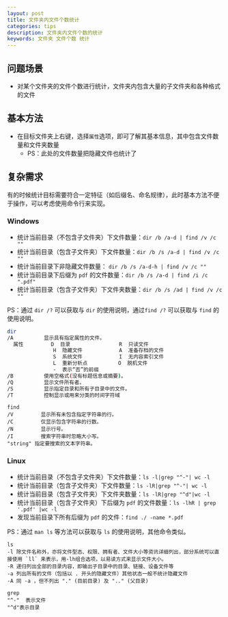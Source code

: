 ```yaml
---
layout: post
title: 文件夹内文件个数统计
categories: tips
description: 文件夹内文件个数的统计
keywords: 文件夹 文件个数 统计
---
```


## 问题场景
+ 对某个文件夹的文件个数进行统计，文件夹内包含大量的子文件夹和各种格式的文件

## 基本方法
+ 在目标文件夹上右键，选择`属性`选项，即可了解其基本信息，其中包含文件数量和文件夹数量
  + PS：此处的文件数量把隐藏文件也统计了

## 复杂需求
有的时候统计目标需要符合一定特征（如后缀名、命名规律），此时基本方法不便于操作，可以考虑使用命令行来实现。

### Windows
+ 统计当前目录（不包含子文件夹）下文件数量：```dir /b /a-d | find /v /c ""```
+ 统计当前目录（包含子文件夹）下文件数量：```dir /b /s /a-d | find /v /c ""```
+ 统计当前目录下非隐藏文件数量： ```dir /b /s /a-d-h | find /v /c ""```
+ 统计当前目录下后缀为 `pdf` 的文件数量：```dir /b /s /a-d | find /i /c ".pdf"```
+ 统计当前目录（包含子文件夹）下文件夹数量：```dir /b /s /ad | find /v /c ""```

PS：通过 ```dir /?``` 可以获取与 `dir` 的使用说明，通过```find /?``` 可以获取与 `find` 的使用说明。

```bash
dir
/A          显示具有指定属性的文件。
  属性         D  目录                R  只读文件
               H  隐藏文件            A  准备存档的文件
               S  系统文件            I  无内容索引文件
               L  重新分析点          O  脱机文件
               -  表示“否”的前缀
/B          使用空格式(没有标题信息或摘要)。
/Q          显示文件所有者。
/S          显示指定目录和所有子目录中的文件。
/T          控制显示或用来分类的时间字符域
```

```
find
/V         显示所有未包含指定字符串的行。
/C         仅显示包含字符串的行数。
/N         显示行号。
/I         搜索字符串时忽略大小写。
"string" 指定要搜索的文本字符串。
```

### Linux 
+ 统计当前目录（不包含子文件夹）下文件数量：```ls -l|grep "^-"| wc -l```
+ 统计当前目录（包含子文件夹）下文件数量：```ls -lR|grep "^-"| wc -l```
+ 统计当前目录（包含子文件夹）下文件夹数量：```ls -lR|grep "^d"|wc -l```
+ 统计当前目录（包含子文件夹）下后缀为 `pdf` 的文件数量：```ls -lhR | grep '.pdf' |wc -l```
+ 发现当前目录下所有后缀为 `pdf` 的文件：```find ./ -name *.pdf```


PS：通过 ```man ls``` 等方法可以获取与 `ls` 的使用说明，其他命令类似。

```
ls
-l 除文件名称外，亦将文件型态、权限、拥有者、文件大小等资讯详细列出，部分系统可以直接使用 `ll` 来表示，用-lh组合选项，以易读方式来显示文件大小。
-R 递归列出全部的目录内容，即输出子目录中的目录、链接、设备文件等
-a 列出所有的文件（包括以 . 开头的隐藏文件）其他状态一般不统计隐藏文件
-A 同 -a ，但不列出 "." (目前目录) 及 ".." (父目录)
```
```
grep 
"^-"  表示文件
"^d"表示目录
```
